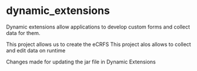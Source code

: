 # dynamic_extensions
Dynamic extensions allow applications to develop custom forms and collect data for them.

This project allows us to create the eCRFS
This project alos allows to collect and edit data on runtime


Changes made for updating the jar file in Dynamic Extensions
